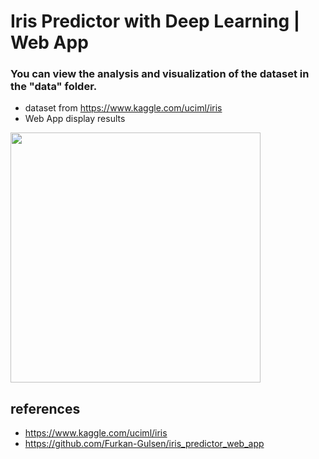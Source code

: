 # Iris Predictor with Deep Learning | Web App
### You can view the analysis and visualization of the dataset in the "data" folder.
* dataset from https://www.kaggle.com/uciml/iris
* Web App display results
<img src="https://media3.giphy.com/media/gfm4JrywafLGDcjm7I/giphy.gif" width=400/>

## references
* https://www.kaggle.com/uciml/iris
* https://github.com/Furkan-Gulsen/iris_predictor_web_app

